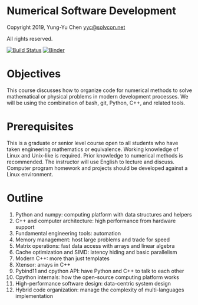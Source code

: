 # Numerical Software Development

Copyright 2019, Yung-Yu Chen <yyc@solvcon.net>

All rights reserved.

[![Build Status](https://travis-ci.com/yungyuc/nsd.svg?branch=master)](https://travis-ci.com/yungyuc/nsd)
[![Binder](https://mybinder.org/badge_logo.svg)](https://mybinder.org/v2/gh/yungyuc/nsd/master)

# Objectives

This course discusses how to organize code for numerical methods to solve
mathematical or physical problems in modern development processes. We will be
using the combination of bash, git, Python, C++, and related tools.

# Prerequisites

This is a graduate or senior level course open to all students who have taken
engineering mathematics or equivalence. Working knowledge of Linux and
Unix-like is required. Prior knowledge to numerical methods is recommended. The
instructor will use English to lecture and discuss.  Computer program homework
and projects should be developed against a Linux environment.

# Outline

1. Python and numpy: computing platform with data structures and helpers
2. C++ and computer architecture: high performance from hardware support
3. Fundamental engineering tools: automation
4. Memory management: host large problems and trade for speed
5. Matrix operations: fast data access with arrays and linear algebra
6. Cache optimization and SIMD: latency hiding and basic parallelism
7. Modern C++: more than just templates
8. Xtensor: arrays in C++
9. Pybind11 and cpython API: have Python and C++ to talk to each other
10. Cpython internals: how the open-source computing platform works
11. High-performance software design: data-centric system design
12. Hybrid code organization: manage the complexity of multi-languages
    implementation
